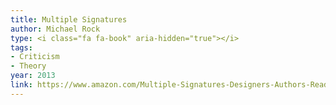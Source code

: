 ```yaml
---
title: Multiple Signatures
author: Michael Rock
type: <i class="fa fa-book" aria-hidden="true"></i>
tags:
- Criticism
- Theory
year: 2013
link: https://www.amazon.com/Multiple-Signatures-Designers-Authors-Readers/dp/0847839737/ref=sr_1_1?ie=UTF8&qid=1505583706&sr=8-1&keywords=multiple+signatures
---
```

